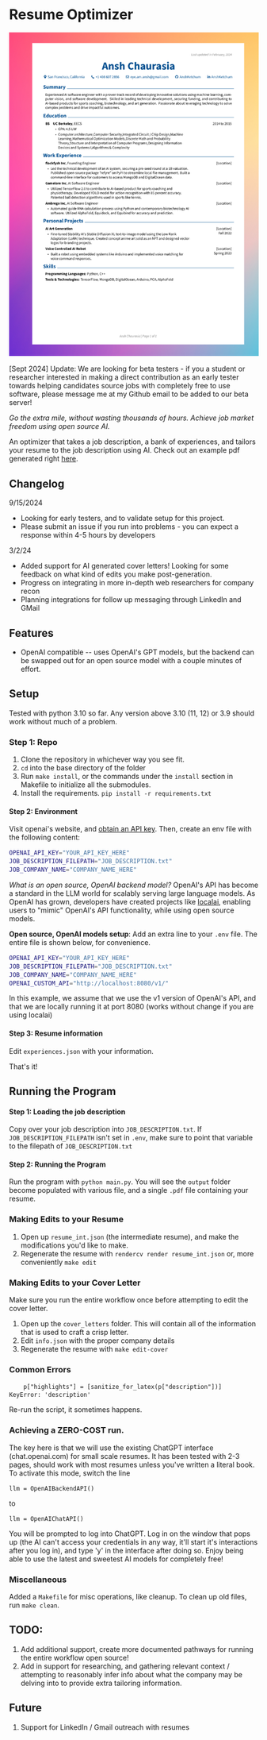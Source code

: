 # Resume Optimizer
![](resume.png)

[Sept 2024] Update: We are looking for beta testers - if you a student or researcher interested in making a direct contribution as an early tester towards helping candidates source jobs with completely free to use software, please message me at my Github email to be added to our beta server!  

*Go the extra mile, without wasting thousands of hours. Achieve job market freedom using open source AI.*

An optimizer that takes a job description, a bank of experiences, and tailors your resume to the job description using AI. Check out an example pdf generated right [here](Ansh_Chaurasia_CV.pdf).

## Changelog
9/15/2024
- Looking for early testers, and to validate setup for this project.
- Please submit an issue if you run into problems - you can expect a response within 4-5 hours by developers

3/2/24
- Added support for AI generated cover letters! Looking for some feedback on what kind of edits you make post-generation.
- Progress on integrating in more in-depth web researchers for company recon
- Planning integrations for follow up messaging through LinkedIn and GMail  


## Features
- OpenAI compatible -- uses OpenAI's GPT models, but the backend can be swapped out
for an open source model with a couple minutes of effort.

## Setup
Tested with python 3.10 so far. Any version above 3.10 (11, 12) or 3.9 should work without much of a problem.

### Step 1: Repo
1. Clone the repository in whichever way you see fit.
2. `cd` into the base directory of the folder
3. Run `make install`, or the commands under the `install` section in Makefile to initialize
all the submodules.
4. Install the requirements. `pip install -r requirements.txt`

#### Step 2: Environment 

Visit openai's website, and [obtain an API key](https://www.youtube.com/watch?v=EQQjdwdVQ-M). Then, create an env file with the following content:
```bash
OPENAI_API_KEY="YOUR_API_KEY_HERE"
JOB_DESCRIPTION_FILEPATH="JOB_DESCRIPTION.txt"
JOB_COMPANY_NAME="COMPANY_NAME_HERE"
``` 

*What is an open source, OpenAI backend model?*
OpenAI's API has become a standard in the LLM world for scalably 
serving large language models. As OpenAI has grown, developers have created projects like [localai](asdfasfdhttps://github.com/mudler/LocalAI), enabling users to "mimic" OpenAI's API functionality, while using open source models.

**Open source, OpenAI models setup**: Add an extra line to your `.env` file. The entire file is shown below, for convenience.

```bash
OPENAI_API_KEY="YOUR_API_KEY_HERE"
JOB_DESCRIPTION_FILEPATH="JOB_DESCRIPTION.txt"
JOB_COMPANY_NAME="COMPANY_NAME_HERE"
OPENAI_CUSTOM_API="http://localhost:8080/v1/"
``` 
In this example, we assume that we use the v1 version of OpenAI's API, and that we are locally running it at port 8080 (works without change if you are using localai)

#### Step 3: Resume information
Edit `experiences.json` with your information.

That's it!

## Running the Program

#### Step 1: Loading the job description
Copy over your job description into `JOB_DESCRIPTION.txt`. If `JOB_DESCRIPTION_FILEPATH` isn't set in `.env`, make sure to point that variable to the filepath of `JOB_DESCRIPTION.txt`

#### Step 2: Running the Program
Run the program with `python main.py`. You will see the `output` folder become populated with various file, and a single `.pdf` file containing your resume.

### Making Edits to your Resume
1. Open up `resume_int.json` (the intermediate resume), and make the modifications you'd like to make.
2. Regenerate the resume with `rendercv render resume_int.json` or, more conveniently `make edit`

### Making Edits to your Cover Letter
Make sure you run the entire workflow once before attempting to edit the cover letter.

1. Open up the `cover_letters` folder. This will contain all of the information that is used to craft a crisp letter.
2. Edit `info.json` with the proper company details
3. Regenerate the resume with `make edit-cover`

### Common Errors
```
    p["highlights"] = [sanitize_for_latex(p["description"])]
KeyError: 'description'
```
Re-run the script, it sometimes happens.

### Achieving a ZERO-COST run. 
The key here is that we will use the existing ChatGPT interface (chat.openai.com) for small scale resumes. It has been tested with 2-3 pages, should work with most resumes unless you've written a literal book. To activate this mode, switch the line 

```
llm = OpenAIBackendAPI()
```
to 
```
llm = OpenAIChatAPI()
```
You will be prompted to log into ChatGPT. Log in on the window that pops up (the AI can't access your credentials in any way, it'll start it's interactions after you log in), and type 'y' in the interface after doing so. Enjoy being able to use the latest and sweetest AI models for completely free!
### Miscellaneous
Added a `Makefile` for misc operations, like cleanup. To clean up old files, run `make clean`.

## TODO:
1. Add additional support, create more documented pathways for running the entire workflow open source!
2. Add in support for researching, and gathering relevant context / attempting to reasonably infer info about what the company may be delving into to provide extra tailoring information.

## Future
1. Support for LinkedIn / Gmail outreach with resumes
